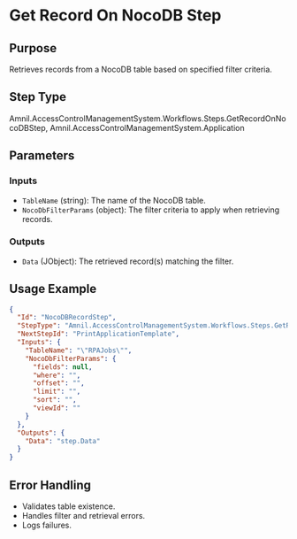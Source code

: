 # Get Record On NocoDB Step

## Purpose
Retrieves records from a NocoDB table based on specified filter criteria.

## Step Type
Amnil.AccessControlManagementSystem.Workflows.Steps.GetRecordOnNocoDBStep, Amnil.AccessControlManagementSystem.Application

## Parameters

### Inputs
- `TableName` (string): The name of the NocoDB table.
- `NocoDbFilterParams` (object): The filter criteria to apply when retrieving records.

### Outputs
- `Data` (JObject): The retrieved record(s) matching the filter.

## Usage Example
```json
{
  "Id": "NocoDBRecordStep",
  "StepType": "Amnil.AccessControlManagementSystem.Workflows.Steps.GetRecordOnNocoDBStep, Amnil.AccessControlManagementSystem.Application",
  "NextStepId": "PrintApplicationTemplate",
  "Inputs": {
    "TableName": "\"RPAJobs\"",
    "NocoDbFilterParams": {
      "fields": null,
      "where": "",
      "offset": "",
      "limit": "",
      "sort": "",
      "viewId": ""
    }
  },
  "Outputs": {
    "Data": "step.Data"
  }
}
```

## Error Handling
- Validates table existence.
- Handles filter and retrieval errors.
- Logs failures.